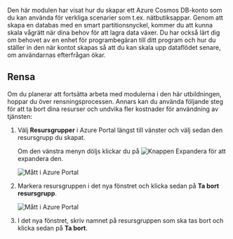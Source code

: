 Den här modulen har visat hur du skapar ett Azure Cosmos DB-konto som du kan använda för verkliga scenarier som t.ex. nätbutiksappar. Genom att skapa en databas med en smart partitionsnyckel, kommer du att kunna skala vågrätt när dina behov för att lagra data växer. Du har också lärt dig om behovet av en enhet för programbegäran till ditt program och hur du ställer in den när kontot skapas så att du kan skala upp dataflödet senare, om användarnas efterfrågan ökar.

## <a name="cleanup"></a>Rensa

Om du planerar att fortsätta arbeta med modulerna i den här utbildningen, hoppar du över rensningsprocessen. Annars kan du använda följande steg för att ta bort dina resurser och undvika fler kostnader för användning av tjänsten:

1. Välj **Resursgrupper** i Azure Portal längst till vänster och välj sedan den resursgrupp du skapat.  

    Om den vänstra menyn döljs klickar du på ![Knappen Expandera](../media/5-create-a-database-and-collection/expand.png) för att expandera den.

   ![Mått i Azure Portal](../media/5-create-a-database-and-collection/delete-resources-select.png)

2. Markera resursgruppen i det nya fönstret och klicka sedan på **Ta bort resursgrupp**.

   ![Mått i Azure Portal](../media/5-create-a-database-and-collection/delete-resources.png)

3. I det nya fönstret, skriv namnet på resursgruppen som ska tas bort och klicka sedan på **Ta bort**.

